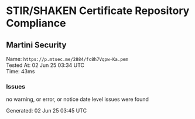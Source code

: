 # STIR/SHAKEN Certificate Repository Compliance

## Martini Security

Name: `https://p.mtsec.me/2884/fc8h7Vqpw-Ka.pem`\
Tested At: 02 Jun 25 03:34 UTC\
Time: 43ms

### Issues

no warning, or error, or notice date level issues were found

Generated: 02 Jun 25 03:45 UTC